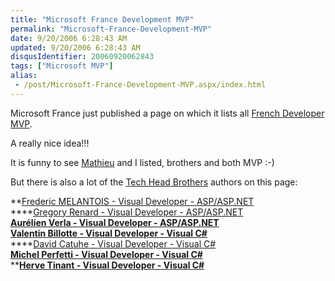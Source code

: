 ```yaml
---
title: "Microsoft France Development MVP"
permalink: "Microsoft-France-Development-MVP"
date: 9/20/2006 6:28:43 AM
updated: 9/20/2006 6:28:43 AM
disqusIdentifier: 20060920062843
tags: ["Microsoft MVP"]
alias:
 - /post/Microsoft-France-Development-MVP.aspx/index.html
---
```

Microsoft France just published a page on which it lists all [French Developer MVP](http://www.microsoft.com/france/msdn/communautes/mvp.mspx).

A really nice idea!!!
<!-- more -->

It is funny to see [Mathieu](http://myaustraliantrip.blogspot.com/) and I listed, brothers and both MVP :-)

But there is also a lot of the [Tech Head Brothers](http://www.techheadbrothers.com/) authors on this page:

**[Frederic MELANTOIS - Visual Developer - ASP/ASP.NET](https://mvp.support.microsoft.com/profile=ba52a9ff-154d-4350-84df-35e750690f36)  
****[Gregory Renard - Visual Developer - ASP/ASP.NET](https://mvp.support.microsoft.com/profile=e9913e2d-58d0-4b70-af3b-c21c537182b8)  
**[Aurélien Verla - Visual Developer - ASP/ASP.NET](https://mvp.support.microsoft.com/profile=4d04f2a1-4fd3-401d-9251-78f5305a97bd)**  
**[Valentin Billotte - Visual Developer - Visual C#](https://mvp.support.microsoft.com/profile=144e6d98-c668-48b3-ac5c-6892a3eaec7e)**  
****[David Catuhe - Visual Developer - Visual C#](https://mvp.support.microsoft.com/profile=d34cd35a-547f-4fb1-a47a-b2de75159076)  
**[Michel Perfetti - Visual Developer - Visual C#](https://mvp.support.microsoft.com/profile=4727aff0-eae8-425c-8a17-b929f9018218)**  
****[Herve Tinant - Visual Developer - Visual C#](https://mvp.support.microsoft.com/profile=7db8e58c-e498-4c71-8002-2f5ade5913ce)**
